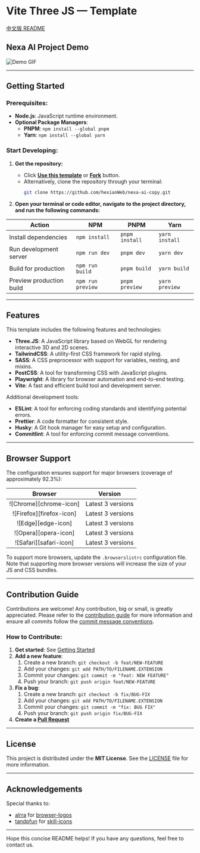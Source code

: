 # Vite Three JS — Template

[中文版 README](README-zh.md)

## Nexa AI Project Demo
![Demo GIF](./README/nextai.gif)

---

## Getting Started

### Prerequisites:
- **Node.js**: JavaScript runtime environment.
- **Optional Package Managers**:
  - **PNPM**: `npm install --global pnpm`
  - **Yarn**: `npm install --global yarn`

### Start Developing:
1. **Get the repository:**
   - Click **[Use this template](https://github.com/hexianWeb/nexa-ai-copy/generate)** or **[Fork](https://github.com/hexianWeb/nexa-ai-copy/fork)** button.
   - Alternatively, clone the repository through your terminal:
     ```bash
     git clone https://github.com/hexianWeb/nexa-ai-copy.git
     ```

2. **Open your terminal or code editor, navigate to the project directory, and run the following commands:**

| Action | NPM | PNPM | Yarn |
| --- | --- | --- | --- |
| Install dependencies | `npm install` | `pnpm install` | `yarn install` |
| Run development server | `npm run dev` | `pnpm dev` | `yarn dev` |
| Build for production | `npm run build` | `pnpm build` | `yarn build` |
| Preview production build | `npm run preview` | `pnpm preview` | `yarn preview` |

---

## Features

This template includes the following features and technologies:

- **Three.JS**: A JavaScript library based on WebGL for rendering interactive 3D and 2D scenes.
- **TailwindCSS**: A utility-first CSS framework for rapid styling.
- **SASS**: A CSS preprocessor with support for variables, nesting, and mixins.
- **PostCSS**: A tool for transforming CSS with JavaScript plugins.
- **Playwright**: A library for browser automation and end-to-end testing.
- **Vite**: A fast and efficient build tool and development server.

Additional development tools:

- **ESLint**: A tool for enforcing coding standards and identifying potential errors.
- **Prettier**: A code formatter for consistent style.
- **Husky**: A Git hook manager for easy setup and configuration.
- **Commitlint**: A tool for enforcing commit message conventions.

---

## Browser Support

The configuration ensures support for major browsers (coverage of approximately 92.3%):

| Browser | Version |
| :---: | :---: |
| ![Chrome][chrome-icon] | Latest 3 versions |
| ![Firefox][firefox-icon] | Latest 3 versions |
| ![Edge][edge-icon] | Latest 3 versions |
| ![Opera][opera-icon] | Latest 3 versions |
| ![Safari][safari-icon] | Latest 3 versions |

To support more browsers, update the `.browserslistrc` configuration file. Note that supporting more browser versions will increase the size of your JS and CSS bundles.

---

## Contribution Guide

Contributions are welcome! Any contribution, big or small, is greatly appreciated. Please refer to the [contribution guide](CODE_OF_CONDUCT.md) for more information and ensure all commits follow the [commit message conventions](https://github.com/conventional-changelog/commitlint/#what-is-commitlint).

### How to Contribute:

1. **Get started**: See [Getting Started](#getting-started)
2. **Add a new feature**:
   1. Create a new branch: `git checkout -b feat/NEW-FEATURE`
   2. Add your changes: `git add PATH/TO/FILENAME.EXTENSION`
   3. Commit your changes: `git commit -m "feat: NEW FEATURE"`
   4. Push your branch: `git push origin feat/NEW-FEATURE`
3. **Fix a bug**:
   1. Create a new branch: `git checkout -b fix/BUG-FIX`
   2. Add your changes: `git add PATH/TO/FILENAME.EXTENSION`
   3. Commit your changes: `git commit -m "fix: BUG FIX"`
   4. Push your branch: `git push origin fix/BUG-FIX`
4. **Create a [Pull Request](https://github.com/hexianWeb/nexa-ai-copy/pulls)**

---

## License

This project is distributed under the **MIT License**. See the [LICENSE](LICENSE) file for more information.

---

## Acknowledgements

Special thanks to:

- [alrra](https://github.com/alrra) for [browser-logos](https://github.com/alrra/browser-logos)
- [tandpfun](https://github.com/tandpfun) for [skill-icons](https://github.com/tandpfun/skill-icons)

---

Hope this concise README helps! If you have any questions, feel free to contact us.